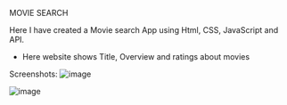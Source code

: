MOVIE SEARCH

Here I have created a Movie search App using Html, CSS, JavaScript and API.
- Here website shows Title, Overview  and ratings about movies

Screenshots:
![image](https://github.com/Suman25p/MovieSearch/assets/128914804/e241d1f9-119a-477d-ac23-78be1adcf7a0)


![image](https://github.com/Suman25p/MovieSearch/assets/128914804/9bbf349b-a040-483e-b51a-1ed4901a6d78)


